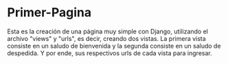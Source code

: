 # Primer-Pagina

Esta es la creación de una página muy simple con Django, utilizando el archivo "views" y "urls", es decir, creando dos vistas.
La primera vista consiste en un saludo de bienvenida y la segunda consiste en un saludo de despedida.
Y por ende, sus respectivos urls de cada vista para ingresar.

